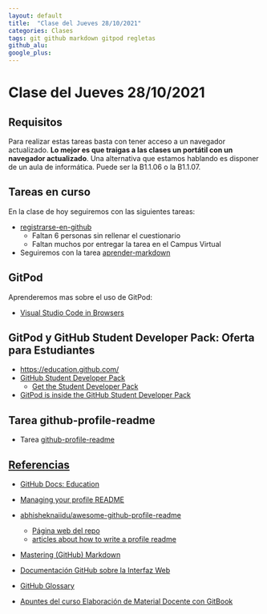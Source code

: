 ```yaml
---
layout: default
title:  "Clase del Jueves 28/10/2021"
categories: Clases
tags: git github markdown gitpod regletas 
github_alu: 
google_plus: 
---
```


# Clase del Jueves 28/10/2021

## Requisitos

Para realizar estas tareas basta con tener acceso a un navegador actualizado. 
**Lo mejor es que traigas a las clases un portátil con un navegador actualizado**.
Una alternativa que estamos hablando es disponer de un aula de informática.
Puede ser la B1.1.06 o la B1.1.07.

## Tareas en curso

En la clase de hoy seguiremos con las siguientes tareas:

* [registrarse-en-github]({{site.baseurl}}/tema0-introduccion/practicas/p01-t0-registrarse-en-github/)
  * Faltan 6 personas sin rellenar el cuestionario
  * Faltan muchos por entregar la tarea en el Campus Virtual
* Seguiremos con la tarea [aprender-markdown]({{site.baseurl}}/tema0-introduccion/practicas/p02-t0-aprender-markdown/)

## GitPod

Aprenderemos mas sobre el uso de GitPod:

* [Visual Studio Code in Browsers]({{site.baseurl}}/pages/gitpod)

## GitPod y GitHub Student Developer Pack: Oferta para Estudiantes

*  <https://education.github.com/>
* [GitHub Student Developer Pack](https://education.github.com/pack)
  * [Get the Student Developer Pack](https://education.github.com/pack/join)
* [GitPod is inside the GitHub Student Developer Pack](https://www.gitpod.io/github-student-developer-pack)

## Tarea github-profile-readme

* Tarea [github-profile-readme]({{site.baseurl}}/tareas/github-profile-readme.html)

## [Referencias](references)

* [GitHub Docs: Education](https://docs.github.com/en/education)
* [Managing your profile README](https://docs.github.com/en/account-and-profile/setting-up-and-managing-your-github-profile/customizing-your-profile/managing-your-profile-readme)
* [abhisheknaiidu/awesome-github-profile-readme](https://github.com/abhisheknaiidu/awesome-github-profile-readme)
  * [Página web del repo](https://awesomegithubprofile.tech/)
  * [articles about how to write a profile readme](https://github.com/abhisheknaiidu/awesome-github-profile-readme#articles)
* [Mastering (GitHub) Markdown](https://guides.github.com/features/mastering-markdown/#examples)
* [Documentación GitHub sobre la Interfaz Web]({{site.baseurl}}/pages/documentacion-github-interfaz-web)

* [GitHub Glossary](https://docs.github.com/en/free-pro-team@latest/github/getting-started-with-github/github-glossary)

* [Apuntes del curso Elaboración de Material Docente con GitBook](https://casianorodriguezleon.gitbooks.io/elaboracion-de-material-docente-con-gitbook/content/)
